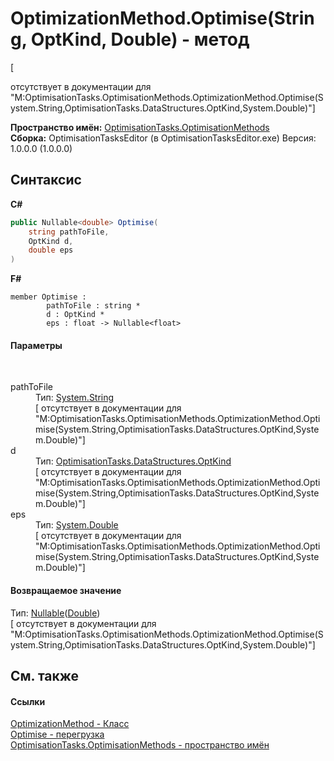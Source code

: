 # OptimizationMethod.Optimise(String, OptKind, Double) - метод
 

\[<summary> отсутствует в документации для "M:OptimisationTasks.OptimisationMethods.OptimizationMethod.Optimise(System.String,OptimisationTasks.DataStructures.OptKind,System.Double)"\]

**Пространство имён:**&nbsp;<a href="N_OptimisationTasks_OptimisationMethods">OptimisationTasks.OptimisationMethods</a><br />**Сборка:**&nbsp;OptimisationTasksEditor (в OptimisationTasksEditor.exe) Версия: 1.0.0.0 (1.0.0.0)

## Синтаксис

**C#**<br />
``` C#
public Nullable<double> Optimise(
	string pathToFile,
	OptKind d,
	double eps
)
```

**F#**<br />
``` F#
member Optimise : 
        pathToFile : string * 
        d : OptKind * 
        eps : float -> Nullable<float> 

```


#### Параметры
&nbsp;<dl><dt>pathToFile</dt><dd>Тип:&nbsp;<a href="http://msdn2.microsoft.com/ru-ru/library/s1wwdcbf" target="_blank">System.String</a><br />\[<param name="pathToFile"/> отсутствует в документации для "M:OptimisationTasks.OptimisationMethods.OptimizationMethod.Optimise(System.String,OptimisationTasks.DataStructures.OptKind,System.Double)"\]</dd><dt>d</dt><dd>Тип:&nbsp;<a href="T_OptimisationTasks_DataStructures_OptKind">OptimisationTasks.DataStructures.OptKind</a><br />\[<param name="d"/> отсутствует в документации для "M:OptimisationTasks.OptimisationMethods.OptimizationMethod.Optimise(System.String,OptimisationTasks.DataStructures.OptKind,System.Double)"\]</dd><dt>eps</dt><dd>Тип:&nbsp;<a href="http://msdn2.microsoft.com/ru-ru/library/643eft0t" target="_blank">System.Double</a><br />\[<param name="eps"/> отсутствует в документации для "M:OptimisationTasks.OptimisationMethods.OptimizationMethod.Optimise(System.String,OptimisationTasks.DataStructures.OptKind,System.Double)"\]</dd></dl>

#### Возвращаемое значение
Тип:&nbsp;<a href="http://msdn2.microsoft.com/ru-ru/library/b3h38hb0" target="_blank">Nullable</a>(<a href="http://msdn2.microsoft.com/ru-ru/library/643eft0t" target="_blank">Double</a>)<br />\[<returns> отсутствует в документации для "M:OptimisationTasks.OptimisationMethods.OptimizationMethod.Optimise(System.String,OptimisationTasks.DataStructures.OptKind,System.Double)"\]

## См. также


#### Ссылки
<a href="T_OptimisationTasks_OptimisationMethods_OptimizationMethod">OptimizationMethod - Класс</a><br /><a href="Overload_OptimisationTasks_OptimisationMethods_OptimizationMethod_Optimise">Optimise - перегрузка</a><br /><a href="N_OptimisationTasks_OptimisationMethods">OptimisationTasks.OptimisationMethods - пространство имён</a><br />